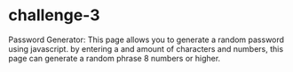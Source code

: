 # challenge-3
Password Generator:
This page allows you to generate a random password using javascript.
by entering a and amount of characters and numbers, this page can generate a random phrase 8 numbers or higher.